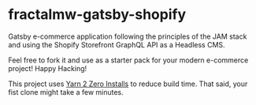 # fractalmw-gatsby-shopify

Gatsby e-commerce application following the principles of the JAM stack and using the Shopify Storefront GraphQL API as a Headless CMS. 

Feel free to fork it and use as a starter pack for your modern e-commerce project! Happy Hacking!




This project uses [Yarn 2 Zero Installs](https://yarnpkg.com/features/zero-installs) to reduce build time. That said, your fist clone might take a few minutes.
